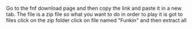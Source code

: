 Go to the fnf download page and then copy the link and paste it in a new tab. The file is a zip file so what you want to do in order to play it is got to files click on the zip folder click on file named "Funkin" and then extract all
